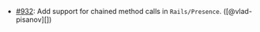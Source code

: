 * [#932](https://github.com/rubocop/rubocop-rails/issues/932): Add support for chained method calls in `Rails/Presence`. ([@vlad-pisanov][])
